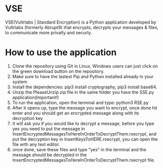# VSE
VSE(Vultrlabs | Standard Encryption) is a Python application developed by Vultrlabs (formerly Abrupt9) that encrypts, decrypts your messages & files, to communicate more privatly and securly.



# How to use the application
1. Clone the repository using Git in Linux, Windows users can just click on the green download button on the repository.
2. Make sure to have the lastest Pip and Python installed already in your system
3. Install the dependencies: pip3 install cryptography, pip3 install base64.
4. Unzip the PleaseUnzip.zip file in the same folder you have the SSE.py application(Important!)
5. To run the application, open the terminal and type: python3 RSE.py
6. After it opens up, type the message you want to encrypt, once done hit enter and you should get an encrypted message along with its decryption key
7. It will ask you if you would like to decrypt a message, before you type yes you need to put the message in InsertEncryptedMessagesToHereInOrderToDecryptThem.rsecrypt, and put the decryption key in InsertKeysToHERE.rsecrypt, you can open the file with any text editor.
8. once done, save these files and type "yes" in the terminal and the message should be decrypted in the InsertEncryptedMessagesToHereInOrderToDecryptThem.rsecrypt file.
